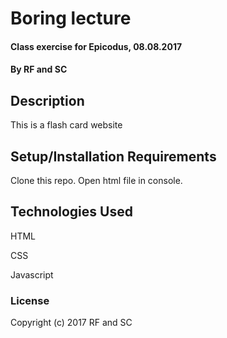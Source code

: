 # Boring lecture

#### Class exercise for Epicodus, 08.08.2017

#### By RF and SC

## Description

This is a flash card website

## Setup/Installation Requirements

Clone this repo. Open html file in console.

## Technologies Used
HTML

CSS

Javascript

### License

Copyright (c) 2017 RF and SC
